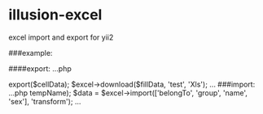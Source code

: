 # illusion-excel
excel import and export for yii2

###example:

####export:
...php
<?php
$cellData = [
            ['部门', '组别', '姓名', '性别'],
            ['一米技术部', 'oms', '周II', '男'],
            ['一米技术部', 'oms', '李kq', '男'],
            ['一米技术部', 'pms', 'w鑫', '女'],
        ];
        $excel = new excel\Excel();
        $fillData = $excel->export($cellData);
        $excel->download($fillData, 'test', 'Xls');
 ...
###import:
...php
<?php
$excel = new excel\Excel($importFile->tempName);
$data = $excel->import(['belongTo', 'group', 'name', 'sex'], 'transform');
...
